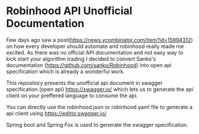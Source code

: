 # Robinhood API Unofficial Documentation

Few days ago saw a post(https://news.ycombinator.com/item?id=15994312) on how every developer should automate and robinhood really made me excited. As there was no official API documentation and not easy way to kick start your algorithm trading I decided to convert Sanko's documentation (https://github.com/sanko/Robinhood) into open api specification which is already a wonderful work.

This repository presents the unofficial api document in swagger specification (open api) https://swagger.io/
which lets us to generate the api client on your preffered language to consume the api. 

You can directly use the robinhood.json or robinhood.yaml file to generate a api client using 
https://editor.swagger.io/


Spring boot and Spring Fox is used to generate the swagger specification.

